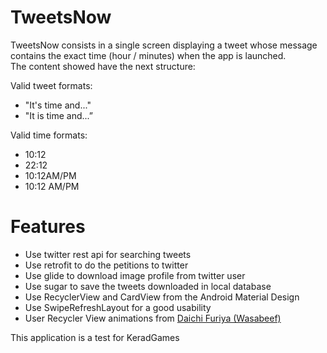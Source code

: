 # TweetsNow
TweetsNow consists in a single screen displaying a tweet whose message contains the exact time (hour / minutes) when the app is launched.
<br>The content showed have the next structure:

Valid tweet formats:

<ul>
<li>"It's time and..."</li>

<li>"It is time and...”</li>
</ul>

Valid time formats:

<ul>
<li>10:12</li>

<li>22:12</li>

<li>10:12AM/PM</li>

<li>10:12 AM/PM</li>
</ul>

# Features
<ul>
<li>Use twitter rest api for searching tweets</li>
<li>Use retrofit to do the petitions to twitter</li>
<li>Use glide to download image profile from twitter user</li>
<li>Use sugar to save the tweets downloaded in local database</li>
<li>Use RecyclerView and CardView from the Android Material Design</li>
<li>Use SwipeRefreshLayout for a good usability</li>
<li>User Recycler View animations from <a href="https://github.com/wasabeef/recyclerview-animators">Daichi Furiya (Wasabeef) </a></li>
</ul>














This application is a test for KeradGames

